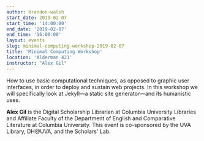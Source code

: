 ```yaml
---
author: brandon-walsh
start_date: 2019-02-07
start_time: '14:00:00'
end_date: '2019-02-07'
end_time: '16:00:00'
layout: events
slug: minimal-computing-workshop-2019-02-07
title: 'Minimal Computing Workshop'
location: 'Alderman 421'
instructor: "Alex Gil"
---
```

How to use basic computational techniques, as opposed to graphic user interfaces, in order to deploy and sustain web projects. In this workshop we will specifically look at Jekyll—a static site generator—and its humanistic uses.

**Alex Gil** is the Digital Scholarship Librarian at Columbia University Libraries and Affiliate Faculty of the Department of English and Comparative Literature at Columbia University.  This event is co-sponsored by the UVA Library, DH@UVA, and the Scholars' Lab. 
    

